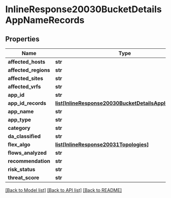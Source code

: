 # InlineResponse20030BucketDetailsAppNameRecords

## Properties
Name | Type | Description | Notes
------------ | ------------- | ------------- | -------------
**affected_hosts** | **str** |  | [optional] 
**affected_regions** | **str** |  | [optional] 
**affected_sites** | **str** |  | [optional] 
**affected_vrfs** | **str** |  | [optional] 
**app_id** | **str** |  | [optional] 
**app_id_records** | [**list[InlineResponse20030BucketDetailsAppIdRecords1]**](InlineResponse20030BucketDetailsAppIdRecords1.md) |  | [optional] 
**app_name** | **str** |  | [optional] 
**app_type** | **str** |  | [optional] 
**category** | **str** |  | [optional] 
**da_classified** | **str** |  | [optional] 
**flex_algo** | [**list[InlineResponse20031Topologies]**](InlineResponse20031Topologies.md) |  | [optional] 
**flows_analyzed** | **str** |  | [optional] 
**recommendation** | **str** |  | [optional] 
**risk_status** | **str** |  | [optional] 
**threat_score** | **str** |  | [optional] 

[[Back to Model list]](../README.md#documentation-for-models) [[Back to API list]](../README.md#documentation-for-api-endpoints) [[Back to README]](../README.md)

